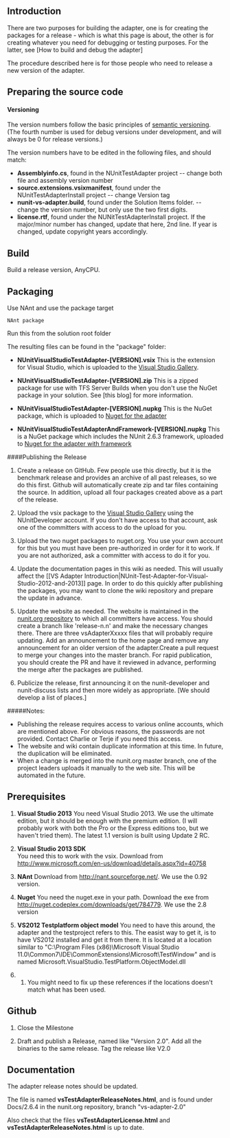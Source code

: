 Introduction
------------
There are two purposes for building the adapter, one is for creating the packages for a  release - which is what this page is about, the other is for creating whatever you need for debugging or testing purposes.  For the latter, see [How to build and debug the adapter]

The procedure described here is for those people who need to release a new version of the adapter.

Preparing the source code
-------------------------

#### Versioning
The version numbers follow the basic principles of [semantic versioning]. 
(The fourth number is used for debug versions under development, and will always be 0 for release versions.)

The version numbers have to be edited in the following files, and should match:

* **Assemblyinfo.cs**,  found in the NUnitTestAdapter project
-- change both file and assembly version number
* **source.extensions.vsixmanifest**, found under the NUnitTestAdapterInstall project
-- change Version tag
* **nunit-vs-adapter.build**, found under the Solution Items folder. -- change the version number, but only use the two first digits.
* **license.rtf**, found under the NUNitTestAdapterInstall project.  If the major/minor number has changed, update that here, 2nd line. If year is changed, update copyright years accordingly. 


Build
-----
Build a release version, AnyCPU.



Packaging
------

Use NAnt and use the package target
```
NAnt package
```
Run this from the solution root folder

The resulting files can be found in the "package" folder:

  * **NUnitVisualStudioTestAdapter-[VERSION].vsix**  This is the extension for Visual Studio, which is uploaded to the [Visual Studio Gallery]. 

  * **NUnitVisualStudioTestAdapter-[VERSION].zip**  This is a zipped package for use with TFS Server Builds when you don't use the NuGet package in your solution. See  [this blog] for more information. 

  * **NUnitVisualStudioTestAdapter-[VERSION].nupkg** This is the NuGet package, which is uploaded to [Nuget for the adapter]

  * **NUnitVisualStudioTestAdapterAndFramework-[VERSION].nupkg** This is a NuGet package which includes the NUnit 2.6.3 framework, uploaded to [Nuget for the adapter with framework]   

####Publishing the Release

1. Create a release on GitHub. Few people use this directly, but it is the benchmark release and provides an archive of all past releases, so we do this first. Github will automatically create zip and tar files containing the source. In addition, upload all four packages created above as a part of the release.

2. Upload the vsix package to the [Visual Studio Gallery] using the NUnitDeveloper account. If you don't have access to that account, ask one of the committers with access to do the upload for you.

3. Upload the two nuget packages to nuget.org. You use your own account for this but you must have been pre-authorized in order for it to work. If you are not authorized, ask a committer with access to do it for you.

4. Update the documentation pages in this wiki as needed. This will usually affect the [[VS Adapter Introduction|NUnit-Test-Adapter-for-Visual-Studio-2012-and-2013]] page. In order to do this quickly after publishing the packages, you may want to clone the wiki repository and prepare the update in advance.

5. Update the website as needed. The website is maintained in the [nunit.org repository] to which all committers have access. You should create a branch like 'release-n.n' and make the necessary changes there. There are three vsAdapterXxxxx files that will probably require updating. Add an announcement to the home page and remove any announcement for an older version of the adapter.Create a pull request to merge your changes into the master branch. For rapid publication, you should create the PR and have it reviewed in advance, performing the merge after the packages are published.

6. Publicize the release, first announcing it on the nunit-developer and nunit-discuss lists and then more widely as appropriate. [We should develop a list of places.]

#####Notes:
  * Publishing the release requires access to various online accounts, which are mentioned above. For obvious reasons, the passwords are not provided. Contact Charlie or Terje if you need this access.
  * The website and wiki contain duplicate information at this time. In future, the duplication will be eliminated.
  * When a change is merged into the nunit.org master branch, one of the project leaders uploads it manually to the web site. This will be automated in the future.

Prerequisites
-----
1. **Visual Studio 2013**
You need Visual Studio 2013.  We use the ultimate edition, but it should be enough with the premium edition.  (I will probably work with both the Pro or the Express editions too, but we haven't tried them).  The latest 1.1 version is built using Update 2 RC. 

1. **Visual Studio 2013 SDK**  
You need this to work with the vsix.  Download from <http://www.microsoft.com/en-us/download/details.aspx?id=40758>

1. **NAnt**
Download from <http://nant.sourceforge.net/>.  We use the 0.92 version.

1. **Nuget**
You need the nuget.exe in your path.  Download the exe from <http://nuget.codeplex.com/downloads/get/784779>.  We use the 2.8 version

1. **VS2012 Testplatform object model**
You need to have this around, the adapter and the testproject refers to this.  The easist way to get it, is to have VS2012 installed and get it from there. 
It is located at a location similar to "C:\Program Files (x86)\Microsoft Visual Studio 11.0\Common7\IDE\CommonExtensions\Microsoft\TestWindow" and is named Microsoft.VisualStudio.TestPlatform.ObjectModel.dll
1. 1. You might need to fix up these references if the locations doesn't match what has been used.


Github
------
1) Close the Milestone

2) Draft and publish a Release, named like "Version 2.0".  Add all the binaries to the same release.  Tag the release like V2.0

Documentation
------
The adapter release notes should be updated.  

The file is named **vsTestAdapterReleaseNotes.html**, and is found under Docs/2.6.4 in the nunit.org repository, branch "vs-adapter-2.0"

Also check that the files **vsTestAdapterLicense.html** and **vsTestAdapterReleaseNotes.html** is up to date.









[semantic versioning]:http://semver.org/
[Visual Studio Gallery]:http://visualstudiogallery.msdn.microsoft.com/6ab922d0-21c0-4f06-ab5f-4ecd1fe7175d
[Nuget for the adapter]:http://www.nuget.org/packages/NUnitTestAdapter/
[Nuget for the adapter with framework]:http://www.nuget.org/packages/NUnitTestAdapter.WithFramework/
[nunit.org repository]:http://github.com/nunit/nunit.org